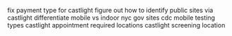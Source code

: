 fix payment type for castlight
figure out how to identify public sites via castlight
differentiate mobile vs indoor nyc gov sites
cdc mobile testing types
castlight appointment required locations
castlight screening location